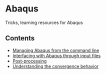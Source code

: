 # Abaqus
Tricks, learning resources for Abaqus

## Contents

- [Managing Abaqus from the command line](./CommandLine.md)
- [Interfacing with Abaqus through input files](./InputFile.md)
- [Post-processing](./PostProcessing.md)
- [Understanding the convergence behavior](./Diagnostics.md)
